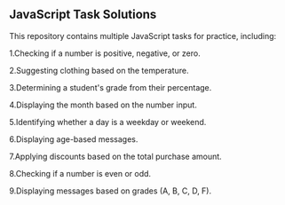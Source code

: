JavaScript Task Solutions
--------------------------
This repository contains multiple JavaScript tasks for practice, including:

1.Checking if a number is positive, negative, or zero.

2.Suggesting clothing based on the temperature.

3.Determining a student's grade from their percentage.

4.Displaying the month based on the number input.

5.Identifying whether a day is a weekday or weekend.

6.Displaying age-based messages.

7.Applying discounts based on the total purchase amount.

8.Checking if a number is even or odd.

9.Displaying messages based on grades (A, B, C, D, F).
